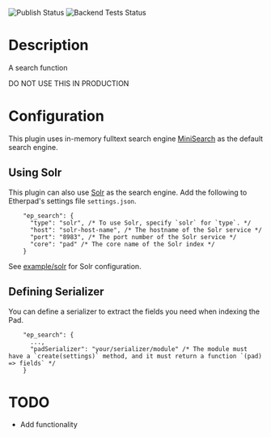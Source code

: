 ![Publish Status](https://github.com/ether/ep_search/workflows/Node.js%20Package/badge.svg) ![Backend Tests Status](https://github.com/ether/ep_search/workflows/Backend%20tests/badge.svg)

# Description
A search function

DO NOT USE THIS IN PRODUCTION

# Configuration

This plugin uses in-memory fulltext search engine [MiniSearch](https://lucaong.github.io/minisearch/) as the default search engine.

## Using Solr

This plugin can also use [Solr](https://solr.apache.org/) as the search engine.
Add the following to Etherpad's settings file `settings.json`.

```
    "ep_search": {
      "type": "solr", /* To use Solr, specify `solr` for `type`. */
      "host": "solr-host-name", /* The hostname of the Solr service */
      "port": "8983", /* The port number of the Solr service */
      "core": "pad" /* The core name of the Solr index */
    }
```

See [example/solr](example/solr/) for Solr configuration.

## Defining Serializer

You can define a serializer to extract the fields you need when indexing the Pad.

```
    "ep_search": {
      ...,
      "padSerializer": "your/serializer/module" /* The module must have a `create(settings)` method, and it must return a function `(pad) => fields` */
    }
```

# TODO
* Add functionality


